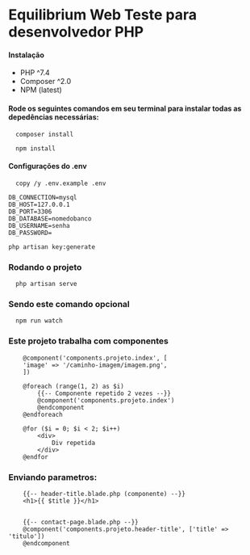 
# Equilibrium Web Teste para desenvolvedor PHP

#### Instalação

- PHP ^7.4
- Composer ^2.0
- NPM (latest)

#### Rode os seguintes comandos em seu terminal para instalar todas as depedências necessárias:
```http
  composer install
```
```http
  npm install
```

#### Configurações do .env

```http
  copy /y .env.example .env
```

``` http
DB_CONNECTION=mysql
DB_HOST=127.0.0.1
DB_PORT=3306
DB_DATABASE=nomedobanco
DB_USERNAME=senha
DB_PASSWORD=
```
```http
php artisan key:generate
```

### Rodando o projeto
```http
  php artisan serve
```

### Sendo este comando opcional
```http
  npm run watch
```

### Este projeto trabalha com componentes
```http
    @component('components.projeto.index', [
    'image' => '/caminho-imagem/imagem.png',
    ])
```
```http
    @foreach (range(1, 2) as $i)
        {{-- Componente repetido 2 vezes --}}
        @component('components.projeto.index')
        @endcomponent  
    @endforeach
```
```http
    @for ($i = 0; $i < 2; $i++)    
        <div>
            Div repetida
        </div>
    @endfor
```
### Enviando parametros:
```http
    {{-- header-title.blade.php (componente) --}}
    <h1>{{ $title }}</h1>


    {{-- contact-page.blade.php --}}
    @component('components.projeto.header-title', ['title' => 'titulo'])
    @endcomponent
```